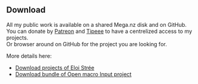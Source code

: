 ## Download

All my public work is available on a shared Mega.nz disk and on GitHub.  
You can donate by [Patreon](patreon.com/eloistree) and [Tipeee](https://en.tipeee.com/eloistree/) to have a centrelized access to my projects.  
Or browser around on GitHub for the project you are looking for.  

More details here:  
- [Download projects of Eloi Strée](https://github.com/EloiStree/EloiStree/DownloadBundle.md)  
- [Download bundle of Open macro Input project](https://github.com/EloiStree/EloiStree/DownloadBundleOMI.md)  




